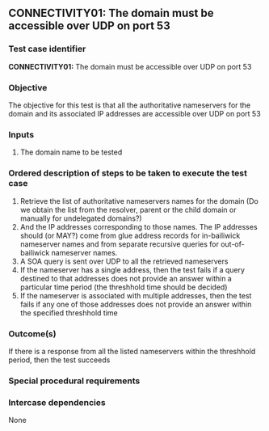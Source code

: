 ## CONNECTIVITY01: The domain must be accessible over UDP on port 53

### Test case identifier
**CONNECTIVITY01:**  The domain must be accessible over UDP on port 53

### Objective

The objective for this test is that all the authoritative nameservers for the domain and its associated IP addresses are accessible over UDP on port 53

### Inputs

1. The domain name to be tested

### Ordered description of steps to be taken to execute the test case

1. Retrieve the list of authoritative nameservers names for the domain (Do we obtain the list from the resolver, parent or the child domain or manually for undelegated domains?)
2. And the IP addresses corresponding to those names. The IP addresses should (or MAY?) come from glue address records for in-bailiwick nameserver names and from separate recursive queries for out-of-bailiwick nameserver names.
3. A SOA query is sent over UDP to all the retrieved nameservers
4. If the nameserver has a single address, then the test fails if a query destined to that addresses does not provide an answer within a particular time period (the threshhold time should be decided)
5. If the nameserver is associated with multiple addresses, then the test  fails if any one of those addresses does not provide an answer within the specified threshhold time


### Outcome(s)

If there is a response from all the listed nameservers within the threshhold period, then the test succeeds

### Special procedural requirements

### Intercase dependencies
None
